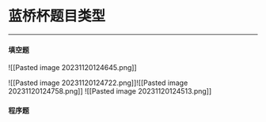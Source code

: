   
# 蓝桥杯题目类型
---
#### **填空题**

![[Pasted image 20231120124645.png]]

![[Pasted image 20231120124722.png]]![[Pasted image 20231120124758.png]]
![[Pasted image 20231120124513.png]]

#### **程序题**
